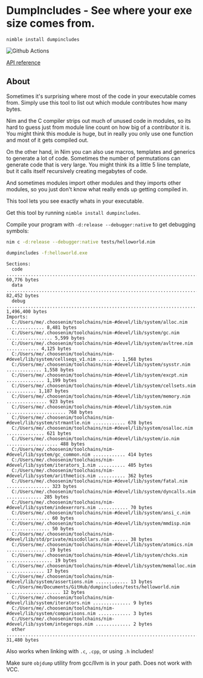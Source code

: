 # DumpIncludes - See where your exe size comes from.

`nimble install dumpincludes`

![Github Actions](https://github.com/treeform/dumpincludes/workflows/Github%20Actions/badge.svg)

[API reference](https://treeform.github.io/dumpincludes)

## About

Sometimes it's surprising where most of the code in your executable comes from.
Simply use this tool to list out which module contributes how many bytes.

Nim and the C compiler strips out much of unused code in modules, so its hard to guess just from module line count on how big of a contributor it is. You might think this module is huge, but in really you only use one function and most of it gets compiled out.

On the other hand, in Nim you can also use macros, templates and generics to generate a lot of code. Sometimes the number of permutations can generate code that is very large. You might think its a little 5 line template, but it calls itself recursively creating megabytes of code.

And sometimes modules import other modules and they imports other modules, so you just don't know what really ends up getting compiled in.

This tool lets you see exactly whats in your executable.

Get this tool by running `nimble install dumpincludes`.

Compile your program with `-d:release --debugger:native` to get debugging symbols:

```sh
nim c -d:release --debugger:native tests/helloworld.nim
```

```sh
dumpincludes -f:helloworld.exe
```

```
Sections:
  code ............................................................................ 60,776 bytes
  data ............................................................................ 82,452 bytes
  debug ........................................................................ 1,496,400 bytes
Imports:
  C:/Users/me/.choosenim/toolchains/nim-#devel/lib/system/alloc.nim .............. 8,481 bytes
  C:/Users/me/.choosenim/toolchains/nim-#devel/lib/system/gc.nim ................. 5,599 bytes
  C:/Users/me/.choosenim/toolchains/nim-#devel/lib/system/avltree.nim ............ 4,125 bytes
  C:/Users/me/.choosenim/toolchains/nim-#devel/lib/system/cellseqs_v1.nim ........ 1,568 bytes
  C:/Users/me/.choosenim/toolchains/nim-#devel/lib/system/sysstr.nim ............. 1,558 bytes
  C:/Users/me/.choosenim/toolchains/nim-#devel/lib/system/excpt.nim .............. 1,199 bytes
  C:/Users/me/.choosenim/toolchains/nim-#devel/lib/system/cellsets.nim ........... 1,187 bytes
  C:/Users/me/.choosenim/toolchains/nim-#devel/lib/system/memory.nim ............... 923 bytes
  C:/Users/me/.choosenim/toolchains/nim-#devel/lib/system.nim ...................... 768 bytes
  C:/Users/me/.choosenim/toolchains/nim-#devel/lib/system/strmantle.nim ............ 678 bytes
  C:/Users/me/.choosenim/toolchains/nim-#devel/lib/system/osalloc.nim .............. 621 bytes
  C:/Users/me/.choosenim/toolchains/nim-#devel/lib/system/io.nim ................... 488 bytes
  C:/Users/me/.choosenim/toolchains/nim-#devel/lib/system/gc_common.nim ............ 414 bytes
  C:/Users/me/.choosenim/toolchains/nim-#devel/lib/system/iterators_1.nim .......... 405 bytes
  C:/Users/me/.choosenim/toolchains/nim-#devel/lib/system/arithmetics.nim .......... 362 bytes
  C:/Users/me/.choosenim/toolchains/nim-#devel/lib/system/fatal.nim ................ 323 bytes
  C:/Users/me/.choosenim/toolchains/nim-#devel/lib/system/dyncalls.nim ............. 285 bytes
  C:/Users/me/.choosenim/toolchains/nim-#devel/lib/system/indexerrors.nim ........... 70 bytes
  C:/Users/me/.choosenim/toolchains/nim-#devel/lib/system/ansi_c.nim ................ 60 bytes
  C:/Users/me/.choosenim/toolchains/nim-#devel/lib/system/mmdisp.nim ................ 50 bytes
  C:/Users/me/.choosenim/toolchains/nim-#devel/lib/std/private/miscdollars.nim ...... 38 bytes
  C:/Users/me/.choosenim/toolchains/nim-#devel/lib/system/atomics.nim ............... 19 bytes
  C:/Users/me/.choosenim/toolchains/nim-#devel/lib/system/chcks.nim ................. 19 bytes
  C:/Users/me/.choosenim/toolchains/nim-#devel/lib/system/memalloc.nim .............. 17 bytes
  C:/Users/me/.choosenim/toolchains/nim-#devel/lib/system/assertions.nim ............ 13 bytes
  C:/Users/me/Documents/GitHub/dumpincludes/tests/helloworld.nim .................... 12 bytes
  C:/Users/me/.choosenim/toolchains/nim-#devel/lib/system/iterators.nim .............. 9 bytes
  C:/Users/me/.choosenim/toolchains/nim-#devel/lib/system/comparisons.nim ............ 3 bytes
  C:/Users/me/.choosenim/toolchains/nim-#devel/lib/system/integerops.nim ............. 2 bytes
  other ........................................................................... 31,480 bytes
```

Also works when linking with `.c`, `.cpp`, or using `.h` includes!

Make sure `objdump` utility from gcc/llvm is in your path. Does not work with VCC.
